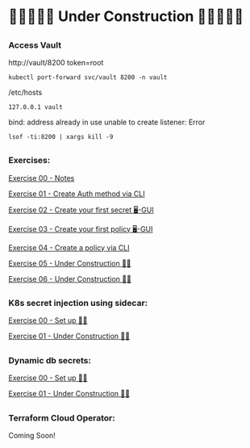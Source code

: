 # 🚧🚧🚧🚧🚧 Under Construction 🚧🚧🚧🚧🚧

## 

### Access Vault 


http://vault/8200   token=root


```
kubectl port-forward svc/vault 8200 -n vault
```  



/etc/hosts
```
127.0.0.1 vault
```



bind: address already in use unable to create listener: Error

`lsof -ti:8200 | xargs kill -9`



##

### Exercises:



[Exercise 00 - Notes](./exercises/00_notes.md)

[Exercise 01 - Create Auth method via CLI](./exercises/01_create_auth_method_via_cli.md)

[Exercise 02 - Create your first secret 🖥-GUI](./exercises/02_create_first_secret.md)

[Exercise 03 - Create your first policy 🖥-GUI](./exercises/03_create_first_policy.md)

[Exercise 04 - Create a policy via CLI](./exercises/04_create_policy_cli.md)

[Exercise 05 - Under Construction 👷‍♂️](./exercises/00_notes.md)

[Exercise 06 - Under Construction 👷‍♂️](./exercises/00_notes.md)


##

### K8s secret injection using sidecar:



[Exercise 00 - Set up 👷‍♂️](./k8s/exercises/00_set_up.md)

[Exercise 01 - Under Construction 👷‍♂️](./k8s/exercises/00_set_up.md)




##

### Dynamic db secrets:



[Exercise 00 - Set up 👷‍♂️](./db/exercises/00_set_up.md)

[Exercise 01 - Under Construction 👷‍♂️](./db/exercises/00_set_up.md)



##

### Terraform Cloud Operator:

Coming Soon!

